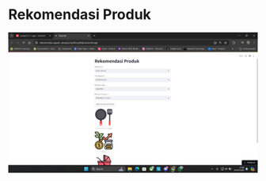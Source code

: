 # Rekomendasi Produk

![alt text](https://github.com/taufiq26127/rekomendasi-produk/blob/main/apps/view.jpg?raw=true)
